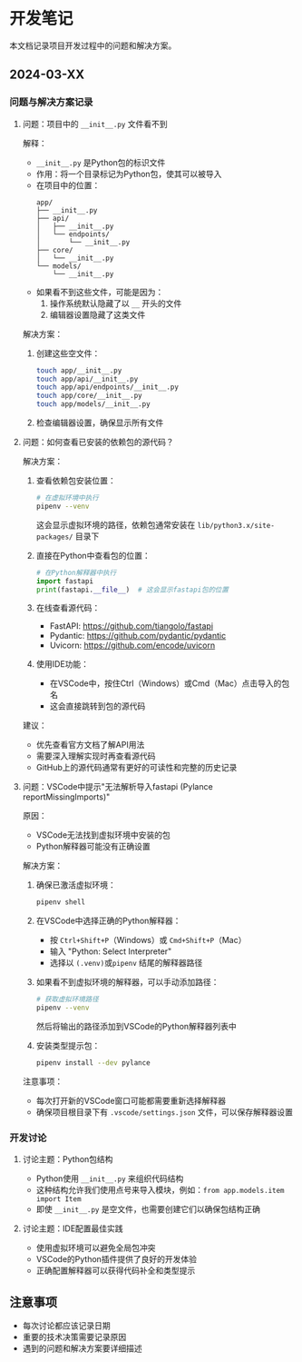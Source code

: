 # 开发笔记

本文档记录项目开发过程中的问题和解决方案。

## 2024-03-XX

### 问题与解决方案记录

1. 问题：项目中的 `__init__.py` 文件看不到
   
   解释：
   - `__init__.py` 是Python包的标识文件
   - 作用：将一个目录标记为Python包，使其可以被导入
   - 在项目中的位置：
     ```
     app/
     ├── __init__.py
     ├── api/
     │   ├── __init__.py
     │   └── endpoints/
     │       └── __init__.py
     ├── core/
     │   └── __init__.py
     └── models/
         └── __init__.py
     ```
   - 如果看不到这些文件，可能是因为：
     1. 操作系统默认隐藏了以 `__` 开头的文件
     2. 编辑器设置隐藏了这类文件
   
   解决方案：
   1. 创建这些空文件：
      ```bash
      touch app/__init__.py
      touch app/api/__init__.py
      touch app/api/endpoints/__init__.py
      touch app/core/__init__.py
      touch app/models/__init__.py
      ```
   2. 检查编辑器设置，确保显示所有文件

2. 问题：如何查看已安装的依赖包的源代码？

   解决方案：
   1. 查看依赖包安装位置：
      ```bash
      # 在虚拟环境中执行
      pipenv --venv
      ```
      这会显示虚拟环境的路径，依赖包通常安装在 `lib/python3.x/site-packages/` 目录下

   2. 直接在Python中查看包的位置：
      ```python
      # 在Python解释器中执行
      import fastapi
      print(fastapi.__file__)  # 这会显示fastapi包的位置
      ```

   3. 在线查看源代码：
      - FastAPI: https://github.com/tiangolo/fastapi
      - Pydantic: https://github.com/pydantic/pydantic
      - Uvicorn: https://github.com/encode/uvicorn

   4. 使用IDE功能：
      - 在VSCode中，按住Ctrl（Windows）或Cmd（Mac）点击导入的包名
      - 这会直接跳转到包的源代码

   建议：
   - 优先查看官方文档了解API用法
   - 需要深入理解实现时再查看源代码
   - GitHub上的源代码通常有更好的可读性和完整的历史记录

3. 问题：VSCode中提示"无法解析导入fastapi (Pylance reportMissingImports)"

   原因：
   - VSCode无法找到虚拟环境中安装的包
   - Python解释器可能没有正确设置
   
   解决方案：
   1. 确保已激活虚拟环境：
      ```bash
      pipenv shell
      ```

   2. 在VSCode中选择正确的Python解释器：
      - 按 `Ctrl+Shift+P`（Windows）或 `Cmd+Shift+P`（Mac）
      - 输入 "Python: Select Interpreter"
      - 选择以 `(.venv)`或`pipenv` 结尾的解释器路径
      
   3. 如果看不到虚拟环境的解释器，可以手动添加路径：
      ```bash
      # 获取虚拟环境路径
      pipenv --venv
      ```
      然后将输出的路径添加到VSCode的Python解释器列表中

   4. 安装类型提示包：
      ```bash
      pipenv install --dev pylance
      ```

   注意事项：
   - 每次打开新的VSCode窗口可能都需要重新选择解释器
   - 确保项目根目录下有 `.vscode/settings.json` 文件，可以保存解释器设置

### 开发讨论

1. 讨论主题：Python包结构
   - Python使用 `__init__.py` 来组织代码结构
   - 这种结构允许我们使用点号来导入模块，例如：`from app.models.item import Item`
   - 即使 `__init__.py` 是空文件，也需要创建它们以确保包结构正确

2. 讨论主题：IDE配置最佳实践
   - 使用虚拟环境可以避免全局包冲突
   - VSCode的Python插件提供了良好的开发体验
   - 正确配置解释器可以获得代码补全和类型提示

## 注意事项

- 每次讨论都应该记录日期
- 重要的技术决策需要记录原因
- 遇到的问题和解决方案要详细描述 